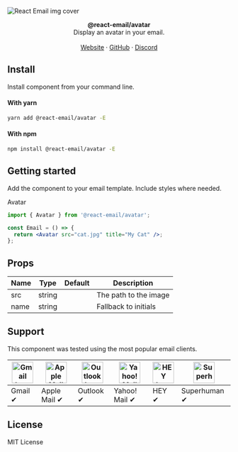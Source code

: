 ![React Email img cover](https://react-email-assets.vercel.app/img.png)

<div align="center"><strong>@react-email/avatar</strong></div>
<div align="center">Display an avatar in your email.</div>
<br />
<div align="center">
<a href="https://react.email">Website</a> 
<span> · </span>
<a href="https://github.com/zenorocha/react-email">GitHub</a> 
<span> · </span>
<a href="https://react.email/discord">Discord</a>
</div>

## Install

Install component from your command line.

#### With yarn

```sh
yarn add @react-email/avatar -E
```

#### With npm

```sh
npm install @react-email/avatar -E
```

## Getting started

Add the component to your email template. Include styles where needed.

Avatar

```jsx
import { Avatar } from '@react-email/avatar';

const Email = () => {
  return <Avatar src="cat.jpg" title="My Cat" />;
};
```

## Props

| Name | Type   | Default | Description           |
| ---- | ------ | ------- | --------------------- |
| src  | string |         | The path to the image |
| name | string |         | Fallback to initials  |

## Support

This component was tested using the most popular email clients.

| <img src="https://react.email/static/images/gmail.svg" width="48px" height="48px" alt="Gmail logo"> | <img src="https://react.email/static/images/apple-mail.svg" width="48px" height="48px" alt="Apple Mail"> | <img src="https://react.email/static/images/outlook.svg" width="48px" height="48px" alt="Outlook logo"> | <img src="https://react.email/static/images/yahoo-mail.svg" width="48px" height="48px" alt="Yahoo! Mail logo"> | <img src="https://react.email/static/images/hey.svg" width="48px" height="48px" alt="HEY logo"> | <img src="https://react.email/static/images/superhuman.svg" width="48px" height="48px" alt="Superhuman logo"> |
| --------------------------------------------------------------------------------------------------- | -------------------------------------------------------------------------------------------------------- | ------------------------------------------------------------------------------------------------------- | -------------------------------------------------------------------------------------------------------------- | ----------------------------------------------------------------------------------------------- | ------------------------------------------------------------------------------------------------------------- |
| Gmail ✔                                                                                             | Apple Mail ✔                                                                                             | Outlook ✔                                                                                               | Yahoo! Mail ✔                                                                                                  | HEY ✔                                                                                           | Superhuman ✔                                                                                                  |

## License

MIT License

```

```
